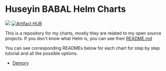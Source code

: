 # Huseyin BABAL Helm Charts
[![](https://github.com/huseyinbabal/charts/workflows/Release%20Charts/badge.svg?branch=main)](https://github.com/huseyinbabal/charts/actions)
[![Artifact HUB](https://img.shields.io/endpoint?url=https://artifacthub.io/badge/repository/huseyinbabal)](https://artifacthub.io/packages/search?repo=huseyinbabal)

This is a repository for my charts, mostly they are related to my open source projects. If you don't know what Helm is, you can see their [README.md](https://github.com/helm/helm/blob/main/README.md)

You can see corresponding READMEs below for each chart for step by step tutorial and all the possible options.

- [Demory](stable/demory/README.md)
